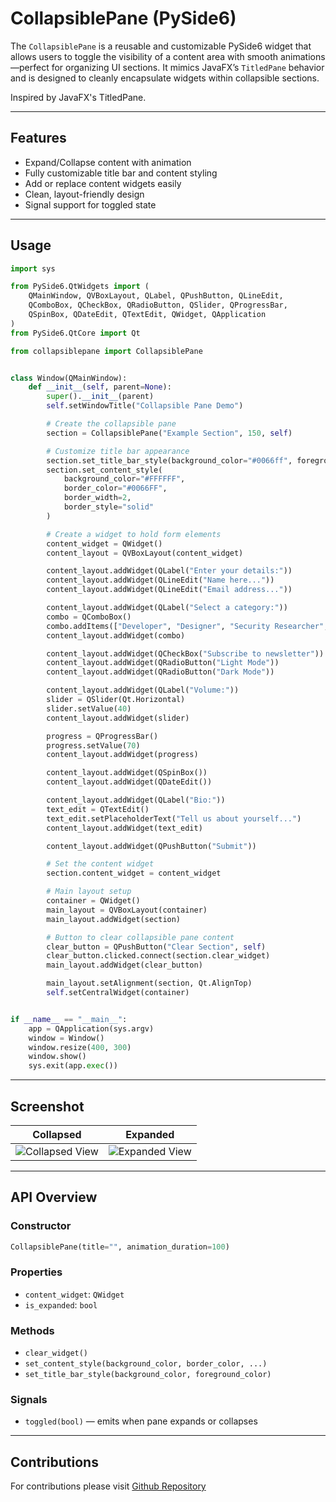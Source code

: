 # CollapsiblePane (PySide6)

The `CollapsiblePane` is a reusable and customizable PySide6 widget that allows users to toggle the visibility of a content area with smooth animations—perfect for organizing UI sections. It mimics JavaFX’s `TitledPane` behavior and is designed to cleanly encapsulate widgets within collapsible sections.

Inspired by JavaFX's TitledPane.

---

## Features

- Expand/Collapse content with animation
- Fully customizable title bar and content styling
- Add or replace content widgets easily
- Clean, layout-friendly design
- Signal support for toggled state

---

## Usage

```python
import sys

from PySide6.QtWidgets import (
    QMainWindow, QVBoxLayout, QLabel, QPushButton, QLineEdit,
    QComboBox, QCheckBox, QRadioButton, QSlider, QProgressBar,
    QSpinBox, QDateEdit, QTextEdit, QWidget, QApplication
)
from PySide6.QtCore import Qt

from collapsiblepane import CollapsiblePane


class Window(QMainWindow):
    def __init__(self, parent=None):
        super().__init__(parent)
        self.setWindowTitle("Collapsible Pane Demo")

        # Create the collapsible pane
        section = CollapsiblePane("Example Section", 150, self)

        # Customize title bar appearance
        section.set_title_bar_style(background_color="#0066ff", foreground_color="#FFFFFF")
        section.set_content_style(
            background_color="#FFFFFF",
            border_color="#0066FF",
            border_width=2,
            border_style="solid"
        )

        # Create a widget to hold form elements
        content_widget = QWidget()
        content_layout = QVBoxLayout(content_widget)

        content_layout.addWidget(QLabel("Enter your details:"))
        content_layout.addWidget(QLineEdit("Name here..."))
        content_layout.addWidget(QLineEdit("Email address..."))

        content_layout.addWidget(QLabel("Select a category:"))
        combo = QComboBox()
        combo.addItems(["Developer", "Designer", "Security Researcher", "Engineer"])
        content_layout.addWidget(combo)

        content_layout.addWidget(QCheckBox("Subscribe to newsletter"))
        content_layout.addWidget(QRadioButton("Light Mode"))
        content_layout.addWidget(QRadioButton("Dark Mode"))

        content_layout.addWidget(QLabel("Volume:"))
        slider = QSlider(Qt.Horizontal)
        slider.setValue(40)
        content_layout.addWidget(slider)

        progress = QProgressBar()
        progress.setValue(70)
        content_layout.addWidget(progress)

        content_layout.addWidget(QSpinBox())
        content_layout.addWidget(QDateEdit())

        content_layout.addWidget(QLabel("Bio:"))
        text_edit = QTextEdit()
        text_edit.setPlaceholderText("Tell us about yourself...")
        content_layout.addWidget(text_edit)

        content_layout.addWidget(QPushButton("Submit"))

        # Set the content widget
        section.content_widget = content_widget

        # Main layout setup
        container = QWidget()
        main_layout = QVBoxLayout(container)
        main_layout.addWidget(section)

        # Button to clear collapsible pane content
        clear_button = QPushButton("Clear Section", self)
        clear_button.clicked.connect(section.clear_widget)
        main_layout.addWidget(clear_button)

        main_layout.setAlignment(section, Qt.AlignTop)
        self.setCentralWidget(container)


if __name__ == "__main__":
    app = QApplication(sys.argv)
    window = Window()
    window.resize(400, 300)
    window.show()
    sys.exit(app.exec())

```

---

## Screenshot

| Collapsed                                                                                                                 | Expanded |
|---------------------------------------------------------------------------------------------------------------------------| -------- |
| ![Collapsed View](https://raw.githubusercontent.com/mjk22071998/CollapsiblePane/refs/heads/main/screenshot/collapsed.PNG) |![Expanded View](https://raw.githubusercontent.com/mjk22071998/CollapsiblePane/refs/heads/main/screenshot/expanded.PNG)|


---

## API Overview

### Constructor

```python
CollapsiblePane(title="", animation_duration=100)
```

### Properties

- `content_widget`: `QWidget`
- `is_expanded`: `bool`

### Methods

- `clear_widget()`
- `set_content_style(background_color, border_color, ...)`
- `set_title_bar_style(background_color, foreground_color)`

### Signals

- `toggled(bool)` — emits when pane expands or collapses

---

## Contributions
For contributions please visit [Github Repository](https://github.com/mjk22071998/CollapsiblePane)

